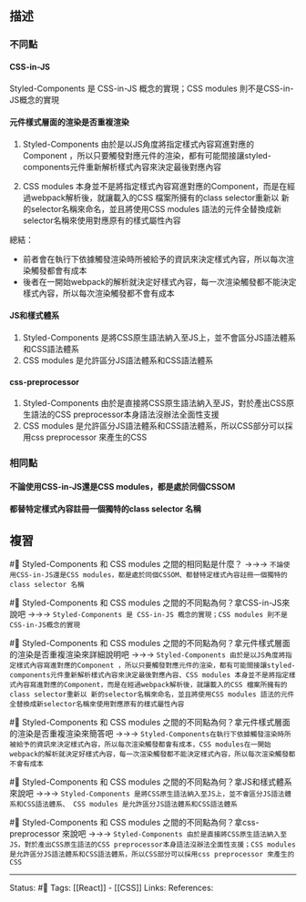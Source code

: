 ## 描述

### 不同點

#### CSS-in-JS 
Styled-Components 是 CSS-in-JS 概念的實現；CSS modules 則不是CSS-in-JS概念的實現

#### 元件樣式層面的渲染是否重複渲染

1. Styled-Components 由於是以JS角度將指定樣式內容寫進對應的Component ，所以只要觸發對應元件的渲染，都有可能間接讓styled-components元件重新解析樣式內容來決定最後對應內容

2. CSS modules 本身並不是將指定樣式內容寫進對應的Component，而是在經過webpack解析後，就讓載入的CSS 檔案所擁有的class selector重新以 新的selector名稱來命名，並且將使用CSS modules 語法的元件全替換成新selector名稱來使用對應原有的樣式屬性內容

總結：
- 前者會在執行下依據觸發渲染時所被給予的資訊來決定樣式內容，所以每次渲染觸發都會有成本
- 後者在一開始webpack的解析就決定好樣式內容，每一次渲染觸發都不能決定樣式內容，所以每次渲染觸發都不會有成本


#### JS和樣式體系

1. Styled-Components 是將CSS原生語法納入至JS上，並不會區分JS語法體系和CSS語法體系
2. CSS modules 是允許區分JS語法體系和CSS語法體系

#### css-preprocessor 
1. Styled-Components 由於是直接將CSS原生語法納入至JS，對於產出CSS原生語法的CSS preprocessor本身語法沒辦法全面性支援
2. CSS modules 是允許區分JS語法體系和CSS語法體系，所以CSS部分可以採用css preprocessor 來產生的CSS


### 相同點

#### 不論使用CSS-in-JS還是CSS modules，都是處於同個CSSOM

#### 都替特定樣式內容註冊一個獨特的class selector 名稱

## 複習

#🧠 Styled-Components 和 CSS modules 之間的相同點是什麼？ ->->-> `不論使用CSS-in-JS還是CSS modules，都是處於同個CSSOM、都替特定樣式內容註冊一個獨特的class selector 名稱`
<!--SR:!2023-07-09,192,250-->

#🧠 Styled-Components 和 CSS modules 之間的不同點為何？拿CSS-in-JS來說吧 ->->-> `Styled-Components 是 CSS-in-JS 概念的實現；CSS modules 則不是CSS-in-JS概念的實現`
<!--SR:!2024-12-10,511,250-->


#🧠 Styled-Components 和 CSS modules 之間的不同點為何？拿元件樣式層面的渲染是否重複渲染來詳細說明吧 ->->-> `Styled-Components 由於是以JS角度將指定樣式內容寫進對應的Component ，所以只要觸發對應元件的渲染，都有可能間接讓styled-components元件重新解析樣式內容來決定最後對應內容、CSS modules 本身並不是將指定樣式內容寫進對應的Component，而是在經過webpack解析後，就讓載入的CSS 檔案所擁有的class selector重新以 新的selector名稱來命名，並且將使用CSS modules 語法的元件全替換成新selector名稱來使用對應原有的樣式屬性內容`
<!--SR:!2024-03-09,336,250-->

#🧠 Styled-Components 和 CSS modules 之間的不同點為何？拿元件樣式層面的渲染是否重複渲染來簡答吧 ->->-> `Styled-Components在執行下依據觸發渲染時所被給予的資訊來決定樣式內容，所以每次渲染觸發都會有成本，CSS modules在一開始webpack的解析就決定好樣式內容，每一次渲染觸發都不能決定樣式內容，所以每次渲染觸發都不會有成本 `
<!--SR:!2024-10-06,461,250-->

#🧠 Styled-Components 和 CSS modules 之間的不同點為何？拿JS和樣式體系來說吧 ->->-> `Styled-Components 是將CSS原生語法納入至JS上，並不會區分JS語法體系和CSS語法體系、 CSS modules 是允許區分JS語法體系和CSS語法體系`
<!--SR:!2024-11-21,499,250-->


#🧠 Styled-Components 和 CSS modules 之間的不同點為何？拿css-preprocessor 來說吧 ->->-> `Styled-Components 由於是直接將CSS原生語法納入至JS，對於產出CSS原生語法的CSS preprocessor本身語法沒辦法全面性支援；CSS modules 是允許區分JS語法體系和CSS語法體系，所以CSS部分可以採用css preprocessor 來產生的CSS`
<!--SR:!2024-11-25,502,250-->


---
Status: #🌱 
Tags:
[[React]] - [[CSS]]
Links:
References: